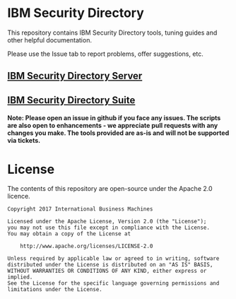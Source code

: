 # IBM Security Directory

This repository contains IBM Security Directory tools, tuning guides and other helpful documentation.

Please use the Issue tab to report problems, offer suggestions, etc.

## [IBM Security Directory Server](server)
## [IBM Security Directory Suite](suite)

#### Note: Please open an issue in github if you face any issues. The scripts are also open to enhancements - we appreciate pull requests with any changes you make. The tools provided are as-is and will not be supported via tickets.

# License

The contents of this repository are open-source under the Apache 2.0 licence.

```
Copyright 2017 International Business Machines

Licensed under the Apache License, Version 2.0 (the "License");
you may not use this file except in compliance with the License.
You may obtain a copy of the License at

    http://www.apache.org/licenses/LICENSE-2.0

Unless required by applicable law or agreed to in writing, software
distributed under the License is distributed on an "AS IS" BASIS,
WITHOUT WARRANTIES OR CONDITIONS OF ANY KIND, either express or implied.
See the License for the specific language governing permissions and
limitations under the License.